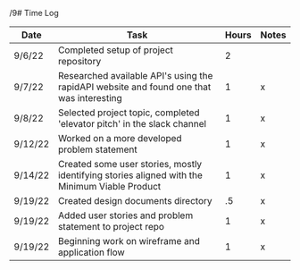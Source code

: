 /9# Time Log

| Date    | Task                                                                                          | Hours | Notes |
|---------|-----------------------------------------------------------------------------------------------|-------|-------|
| 9/6/22  | Completed setup of project repository                                                         | 2     |       |
| 9/7/22  | Researched available API's using the rapidAPI website and found one that was interesting      | 1     | x     |
| 9/8/22  | Selected project topic, completed 'elevator pitch' in the slack channel                       | 1     | x     |
| 9/12/22 | Worked on a more developed problem statement                                                  | 1     | x     | 
| 9/14/22 | Created some user stories, mostly identifying stories aligned with the Minimum Viable Product | 1     | x     |
| 9/19/22 | Created design documents directory                                                            | .5    | x     |
| 9/19/22 | Added user stories and problem statement to project repo                                      | 1     | x     |
| 9/19/22 | Beginning work on wireframe and application flow                                              | 1     | x     |

